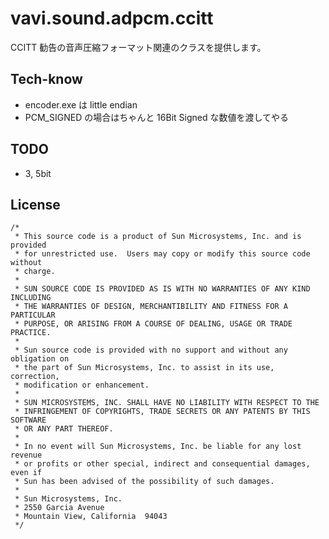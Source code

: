 # vavi.sound.adpcm.ccitt

CCITT 勧告の音声圧縮フォーマット関連のクラスを提供します。

## Tech-know

 * encoder.exe は little endian
 * PCM_SIGNED の場合はちゃんと 16Bit Signed な数値を渡してやる

## TODO

 * 3, 5bit

## License

```
/*
 * This source code is a product of Sun Microsystems, Inc. and is provided
 * for unrestricted use.  Users may copy or modify this source code without
 * charge.
 *
 * SUN SOURCE CODE IS PROVIDED AS IS WITH NO WARRANTIES OF ANY KIND INCLUDING
 * THE WARRANTIES OF DESIGN, MERCHANTIBILITY AND FITNESS FOR A PARTICULAR
 * PURPOSE, OR ARISING FROM A COURSE OF DEALING, USAGE OR TRADE PRACTICE.
 *
 * Sun source code is provided with no support and without any obligation on
 * the part of Sun Microsystems, Inc. to assist in its use, correction,
 * modification or enhancement.
 *
 * SUN MICROSYSTEMS, INC. SHALL HAVE NO LIABILITY WITH RESPECT TO THE
 * INFRINGEMENT OF COPYRIGHTS, TRADE SECRETS OR ANY PATENTS BY THIS SOFTWARE
 * OR ANY PART THEREOF.
 *
 * In no event will Sun Microsystems, Inc. be liable for any lost revenue
 * or profits or other special, indirect and consequential damages, even if
 * Sun has been advised of the possibility of such damages.
 *
 * Sun Microsystems, Inc.
 * 2550 Garcia Avenue
 * Mountain View, California  94043
 */
```
